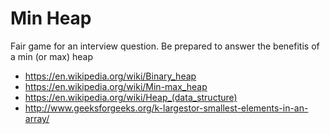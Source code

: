 # Min Heap
Fair game for an interview question. Be prepared to answer the benefitis of a min (or max) heap
* https://en.wikipedia.org/wiki/Binary_heap
* https://en.wikipedia.org/wiki/Min-max_heap
* https://en.wikipedia.org/wiki/Heap_(data_structure)
* http://www.geeksforgeeks.org/k-largestor-smallest-elements-in-an-array/